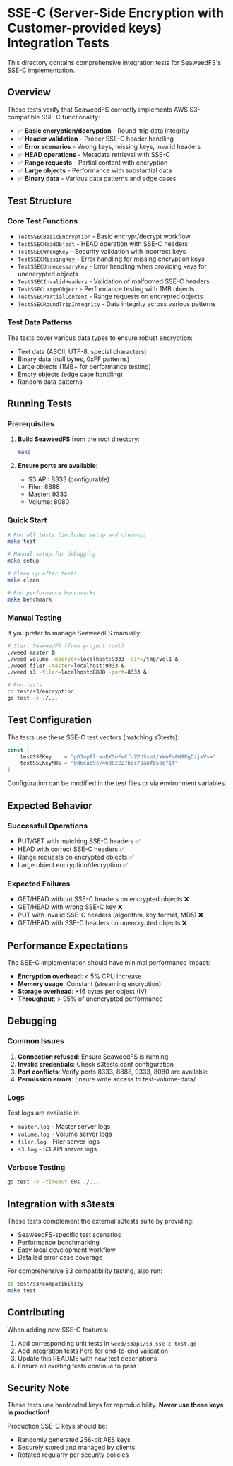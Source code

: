 # SSE-C (Server-Side Encryption with Customer-provided keys) Integration Tests

This directory contains comprehensive integration tests for SeaweedFS's SSE-C implementation.

## Overview

These tests verify that SeaweedFS correctly implements AWS S3-compatible SSE-C functionality:

- ✅ **Basic encryption/decryption** - Round-trip data integrity
- ✅ **Header validation** - Proper SSE-C header handling 
- ✅ **Error scenarios** - Wrong keys, missing keys, invalid headers
- ✅ **HEAD operations** - Metadata retrieval with SSE-C
- ✅ **Range requests** - Partial content with encryption
- ✅ **Large objects** - Performance with substantial data
- ✅ **Binary data** - Various data patterns and edge cases

## Test Structure

### Core Test Functions

- `TestSSECBasicEncryption` - Basic encrypt/decrypt workflow
- `TestSSECHeadObject` - HEAD operation with SSE-C headers
- `TestSSECWrongKey` - Security validation with incorrect keys
- `TestSSECMissingKey` - Error handling for missing encryption keys
- `TestSSECUnnecessaryKey` - Error handling when providing keys for unencrypted objects
- `TestSSECInvalidHeaders` - Validation of malformed SSE-C headers
- `TestSSECLargeObject` - Performance testing with 1MB objects
- `TestSSECPartialContent` - Range requests on encrypted objects
- `TestSSECRoundTripIntegrity` - Data integrity across various patterns

### Test Data Patterns

The tests cover various data types to ensure robust encryption:
- Text data (ASCII, UTF-8, special characters)
- Binary data (null bytes, 0xFF patterns)
- Large objects (1MB+ for performance testing)
- Empty objects (edge case handling)
- Random data patterns

## Running Tests

### Prerequisites

1. **Build SeaweedFS** from the root directory:
   ```bash
   make
   ```

2. **Ensure ports are available**:
   - S3 API: 8333 (configurable)
   - Filer: 8888
   - Master: 9333
   - Volume: 8080

### Quick Start

```bash
# Run all tests (includes setup and cleanup)
make test

# Manual setup for debugging
make setup

# Clean up after tests
make clean

# Run performance benchmarks
make benchmark
```

### Manual Testing

If you prefer to manage SeaweedFS manually:

```bash
# Start SeaweedFS (from project root)
./weed master &
./weed volume -mserver=localhost:9333 -dir=/tmp/vol1 &
./weed filer -master=localhost:9333 &
./weed s3 -filer=localhost:8888 -port=8333 &

# Run tests
cd test/s3/encryption
go test -v ./...
```

## Test Configuration

The tests use these SSE-C test vectors (matching s3tests):

```go
const (
    testSSEKey    = "pO3upElrwuEXSoFwCfnZPdSsmt/xWeFa0N9KgDijwVs="
    testSSEKeyMD5 = "0d6ca09c746d82227bec70a6fb5aef1f"
)
```

Configuration can be modified in the test files or via environment variables.

## Expected Behavior

### Successful Operations
- PUT/GET with matching SSE-C headers ✅
- HEAD with correct SSE-C headers ✅ 
- Range requests on encrypted objects ✅
- Large object encryption/decryption ✅

### Expected Failures
- GET/HEAD without SSE-C headers on encrypted objects ❌
- GET/HEAD with wrong SSE-C key ❌
- PUT with invalid SSE-C headers (algorithm, key format, MD5) ❌
- GET/HEAD with SSE-C headers on unencrypted objects ❌

## Performance Expectations

The SSE-C implementation should have minimal performance impact:
- **Encryption overhead**: < 5% CPU increase
- **Memory usage**: Constant (streaming encryption)
- **Storage overhead**: +16 bytes per object (IV)
- **Throughput**: > 95% of unencrypted performance

## Debugging

### Common Issues

1. **Connection refused**: Ensure SeaweedFS is running
2. **Invalid credentials**: Check s3tests.conf configuration
3. **Port conflicts**: Verify ports 8333, 8888, 9333, 8080 are available
4. **Permission errors**: Ensure write access to test-volume-data/

### Logs

Test logs are available in:
- `master.log` - Master server logs
- `volume.log` - Volume server logs  
- `filer.log` - Filer server logs
- `s3.log` - S3 API server logs

### Verbose Testing

```bash
go test -v -timeout 60s ./... 
```

## Integration with s3tests

These tests complement the external s3tests suite by providing:
- SeaweedFS-specific test scenarios
- Performance benchmarking
- Easy local development workflow
- Detailed error case coverage

For comprehensive S3 compatibility testing, also run:
```bash
cd test/s3/compatibility
make test
```

## Contributing

When adding new SSE-C features:

1. Add corresponding unit tests in `weed/s3api/s3_sse_c_test.go`
2. Add integration tests here for end-to-end validation
3. Update this README with new test descriptions
4. Ensure all existing tests continue to pass

## Security Note

These tests use hardcoded keys for reproducibility. **Never use these keys in production!**

Production SSE-C keys should be:
- Randomly generated 256-bit AES keys
- Securely stored and managed by clients
- Rotated regularly per security policies
